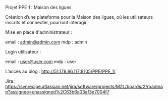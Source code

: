 Projet PPE 1 : Maison des ligues

Création d’une plateforme pour la Maison des ligues, où les utilisateurs inscrits et connecter, pourront interagir.

Mise en place d'administrateur : 

email : admin@admin.com
mdp : admin

Login utilisateur : 

email : user@user.com
mdp : user

L’accès au blog : http://51.178.86.117:8105/PPE/PPE_1/ 

Jira : https://synrecipe.atlassian.net/jira/software/projects/M2L/boards/2/roadmap?assignee=unassigned%2C63b6a03af3e7004f7

